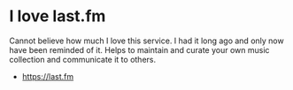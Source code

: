 # I love last.fm

Cannot believe how much I love this service. I had it long ago and only
now have been reminded of it. Helps to maintain and curate your own
music collection and communicate it to others.

* <https://last.fm>
